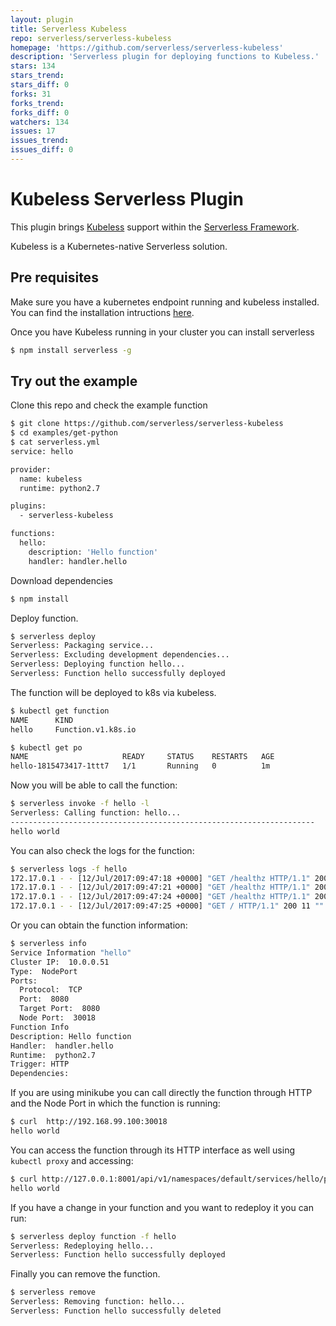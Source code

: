 ```yaml
---
layout: plugin
title: Serverless Kubeless
repo: serverless/serverless-kubeless
homepage: 'https://github.com/serverless/serverless-kubeless'
description: 'Serverless plugin for deploying functions to Kubeless.'
stars: 134
stars_trend: 
stars_diff: 0
forks: 31
forks_trend: 
forks_diff: 0
watchers: 134
issues: 17
issues_trend: 
issues_diff: 0
---
```



# Kubeless Serverless Plugin

This plugin brings [Kubeless](https://github.com/kubeless/kubeless) support within the [Serverless Framework](https://github.com/serverless).

Kubeless is a Kubernetes-native Serverless solution.

## Pre requisites

Make sure you have a kubernetes endpoint running and kubeless installed. You can find the installation intructions [here](https://github.com/kubeless/kubeless#installation).

Once you have Kubeless running in your cluster you can install serverless
```bash
$ npm install serverless -g
```

## Try out the example

Clone this repo and check the example function
```bash
$ git clone https://github.com/serverless/serverless-kubeless
$ cd examples/get-python
$ cat serverless.yml
service: hello

provider:
  name: kubeless
  runtime: python2.7

plugins:
  - serverless-kubeless

functions:
  hello:
    description: 'Hello function'
    handler: handler.hello
```

Download dependencies
```bash
$ npm install
```

Deploy function.
```bash
$ serverless deploy
Serverless: Packaging service...
Serverless: Excluding development dependencies...
Serverless: Deploying function hello...
Serverless: Function hello successfully deployed
```

The function will be deployed to k8s via kubeless.
```bash
$ kubectl get function
NAME      KIND
hello     Function.v1.k8s.io

$ kubectl get po
NAME                     READY     STATUS    RESTARTS   AGE
hello-1815473417-1ttt7   1/1       Running   0          1m
```

Now you will be able to call the function:
```bash
$ serverless invoke -f hello -l
Serverless: Calling function: hello...
--------------------------------------------------------------------
hello world
```

You can also check the logs for the function:
```bash
$ serverless logs -f hello
172.17.0.1 - - [12/Jul/2017:09:47:18 +0000] "GET /healthz HTTP/1.1" 200 2 "" "Go-http-client/1.1" 0/118
172.17.0.1 - - [12/Jul/2017:09:47:21 +0000] "GET /healthz HTTP/1.1" 200 2 "" "Go-http-client/1.1" 0/93
172.17.0.1 - - [12/Jul/2017:09:47:24 +0000] "GET /healthz HTTP/1.1" 200 2 "" "Go-http-client/1.1" 0/108
172.17.0.1 - - [12/Jul/2017:09:47:25 +0000] "GET / HTTP/1.1" 200 11 "" "" 0/316
```

Or you can obtain the function information:
```bash
$ serverless info
Service Information "hello"
Cluster IP:  10.0.0.51
Type:  NodePort
Ports:
  Protocol:  TCP
  Port:  8080
  Target Port:  8080
  Node Port:  30018
Function Info
Description: Hello function
Handler:  handler.hello
Runtime:  python2.7
Trigger: HTTP
Dependencies:
```

If you are using minikube you can call directly the function through HTTP and the Node Port in which the function is running:
```bash
$ curl  http://192.168.99.100:30018
hello world
```

You can access the function through its HTTP interface as well using `kubectl proxy` and accessing:
```bash
$ curl http://127.0.0.1:8001/api/v1/namespaces/default/services/hello/proxy/
hello world
```

If you have a change in your function and you want to redeploy it you can run:
```bash
$ serverless deploy function -f hello
Serverless: Redeploying hello...
Serverless: Function hello successfully deployed
```

Finally you can remove the function.
```bash
$ serverless remove
Serverless: Removing function: hello...
Serverless: Function hello successfully deleted
```
